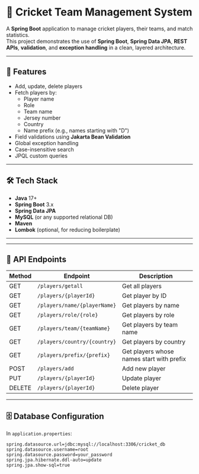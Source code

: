 # 🏏 Cricket Team Management System

A **Spring Boot** application to manage cricket players, their teams, and match statistics.  
This project demonstrates the use of **Spring Boot**, **Spring Data JPA**, **REST APIs**, **validation**, and **exception handling** in a clean, layered architecture.

---

## 📌 Features
- Add, update, delete players
- Fetch players by:
  - Player name
  - Role
  - Team name
  - Jersey number
  - Country
  - Name prefix (e.g., names starting with "D")
- Field validations using **Jakarta Bean Validation**
- Global exception handling
- Case-insensitive search
- JPQL custom queries

---

## 🛠 Tech Stack
- **Java** 17+
- **Spring Boot** 3.x
- **Spring Data JPA**
- **MySQL** (or any supported relational DB)
- **Maven**
- **Lombok** (optional, for reducing boilerplate)

---


---

## 📄 API Endpoints

| Method | Endpoint                         | Description |
|--------|-----------------------------------|-------------|
| GET    | `/players/getall`                | Get all players |
| GET    | `/players/{playerId}`            | Get player by ID |
| GET    | `/players/name/{playerName}`     | Get players by name |
| GET    | `/players/role/{role}`           | Get players by role |
| GET    | `/players/team/{teamName}`       | Get players by team name |
| GET    | `/players/country/{country}`     | Get players by country |
| GET    | `/players/prefix/{prefix}`       | Get players whose names start with prefix |
| POST   | `/players/add`                   | Add new player |
| PUT    | `/players/{playerId}`            | Update player |
| DELETE | `/players/{playerId}`            | Delete player |

---

## 🗄 Database Configuration
In `application.properties`:
```properties
spring.datasource.url=jdbc:mysql://localhost:3306/cricket_db
spring.datasource.username=root
spring.datasource.password=your_password
spring.jpa.hibernate.ddl-auto=update
spring.jpa.show-sql=true

